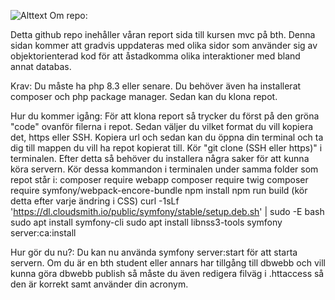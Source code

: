 ![Alttext](images/background.jpg)
Om repo:

Detta github repo inehåller våran report sida till kursen mvc på bth. 
Denna sidan kommer att gradvis uppdateras med olika sidor som använder sig av objektorienterad kod för att åstadkomma olika interaktioner med bland annat databas.

Krav:
Du måste ha php 8.3 eller senare. Du behöver även ha installerat composer och php package manager. Sedan kan du klona repot.

Hur du kommer igång:
För att klona report så trycker du först på den gröna "code" ovanför filerna i repot.
Sedan väljer du vilket format du vill kopiera det, https eller SSH. Kopiera url och sedan kan du öppna din terminal och ta dig till mappen du vill ha repot kopierat till. Kör "git clone (SSH eller https)" i terminalen.
Efter detta så behöver du installera några saker för att kunna köra servern.
Kör dessa kommandon i terminalen under samma folder som repot står i:
composer require webapp
composer require twig
composer require symfony/webpack-encore-bundle
npm install
npm run build (kör detta efter varje ändring i CSS)
curl -1sLf 'https://dl.cloudsmith.io/public/symfony/stable/setup.deb.sh' | sudo -E bash
sudo apt install symfony-cli
sudo apt install libnss3-tools
symfony server:ca:install

Hur gör du nu?:
Du kan nu använda symfony server:start för att starta servern.
Om du är en bth student eller annars har tillgång till dbwebb och vill kunna göra dbwebb publish så måste du även redigera filväg i .httaccess så den är korrekt samt använder din acronym.
